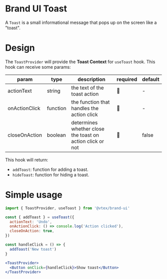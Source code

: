 # Brand UI Toast

A `Toast` is a small informational message that pops up on the screen like a "toast".

# Design

The `ToastProvider` will provide the **Toast Context** for `useToast` hook. This hook can receive some params:

| param     | type      | description                 | required | default |
| --------- | --------- | --------------------------- | -------- | -------- |
| actionText | string | the text of the toast action | 🚫       | - |
| onActionClick | function | the function that handles the action click | 🚫       | - |
| closeOnAction | boolean | determines whether close the toast on action click or not | 🚫       | false |

This hook will return:

- `addToast`: function for adding a toast.
- `hideToast`: function for hiding a toast.

# Simple usage

```jsx
import { ToastProvider, useToast } from '@vtex/brand-ui'

const { addToast } = useToast({
  actionText: 'Undo',
  onActionClick: () => console.log('Action clicked'),
  closeOnAction: true,
})

const handleClick = () => {
  addToast('New toast')
}

<ToastProvider>
  <Button onClick={handleClick}>Show toast</Button>
</ToastProvider>
```

